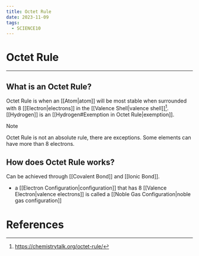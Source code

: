 ```yaml
---
title: Octet Rule
date: 2023-11-09
tags:
  - SCIENCE10
---
```


# Octet Rule

---

## What is an Octet Rule?

Octet Rule is when an [[Atom|atom]] will be most stable when surrounded with 8 [[Electron|electrons]] in the [[Valence Shell|valence shell]][^1]. [[Hydrogen]] is an [[Hydrogen#Exemption in Octet Rule|exemption]].

>[!NOTE]
>Octet Rule is not an absolute rule, there are exceptions. Some elements can have more than 8 electrons.

## How does Octet Rule works?

Can be achieved through [[Covalent Bond]] and [[Ionic Bond]].

- a [[Electron Configuration|configuration]] that has 8 [[Valence Electron|valence electrons]]  is called a [[Noble Gas Configuration|noble gas configuration]]

# References

[^1]: https://chemistrytalk.org/octet-rule/